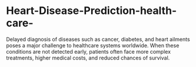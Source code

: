 # Heart-Disease-Prediction-health-care-
Delayed diagnosis of diseases such as cancer, diabetes, and heart ailments poses a major challenge to healthcare systems worldwide. When these conditions are not detected early, patients often face more complex treatments, higher medical costs, and reduced chances of survival.
